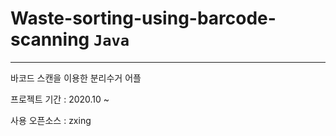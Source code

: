 # Waste-sorting-using-barcode-scanning ```Java```
---
바코드 스캔을 이용한 분리수거 어플

프로젝트 기간 : 2020.10 ~

사용 오픈소스 : zxing
